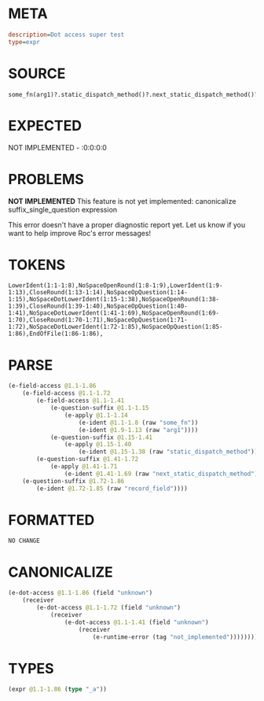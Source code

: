 # META
~~~ini
description=Dot access super test
type=expr
~~~
# SOURCE
~~~roc
some_fn(arg1)?.static_dispatch_method()?.next_static_dispatch_method()?.record_field?
~~~
# EXPECTED
NOT IMPLEMENTED - :0:0:0:0
# PROBLEMS
**NOT IMPLEMENTED**
This feature is not yet implemented: canonicalize suffix_single_question expression

This error doesn't have a proper diagnostic report yet. Let us know if you want to help improve Roc's error messages!

# TOKENS
~~~zig
LowerIdent(1:1-1:8),NoSpaceOpenRound(1:8-1:9),LowerIdent(1:9-1:13),CloseRound(1:13-1:14),NoSpaceOpQuestion(1:14-1:15),NoSpaceDotLowerIdent(1:15-1:38),NoSpaceOpenRound(1:38-1:39),CloseRound(1:39-1:40),NoSpaceOpQuestion(1:40-1:41),NoSpaceDotLowerIdent(1:41-1:69),NoSpaceOpenRound(1:69-1:70),CloseRound(1:70-1:71),NoSpaceOpQuestion(1:71-1:72),NoSpaceDotLowerIdent(1:72-1:85),NoSpaceOpQuestion(1:85-1:86),EndOfFile(1:86-1:86),
~~~
# PARSE
~~~clojure
(e-field-access @1.1-1.86
	(e-field-access @1.1-1.72
		(e-field-access @1.1-1.41
			(e-question-suffix @1.1-1.15
				(e-apply @1.1-1.14
					(e-ident @1.1-1.8 (raw "some_fn"))
					(e-ident @1.9-1.13 (raw "arg1"))))
			(e-question-suffix @1.15-1.41
				(e-apply @1.15-1.40
					(e-ident @1.15-1.38 (raw "static_dispatch_method")))))
		(e-question-suffix @1.41-1.72
			(e-apply @1.41-1.71
				(e-ident @1.41-1.69 (raw "next_static_dispatch_method")))))
	(e-question-suffix @1.72-1.86
		(e-ident @1.72-1.85 (raw "record_field"))))
~~~
# FORMATTED
~~~roc
NO CHANGE
~~~
# CANONICALIZE
~~~clojure
(e-dot-access @1.1-1.86 (field "unknown")
	(receiver
		(e-dot-access @1.1-1.72 (field "unknown")
			(receiver
				(e-dot-access @1.1-1.41 (field "unknown")
					(receiver
						(e-runtime-error (tag "not_implemented"))))))))
~~~
# TYPES
~~~clojure
(expr @1.1-1.86 (type "_a"))
~~~
